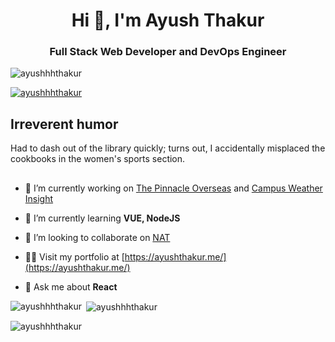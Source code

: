<h1 align="center">Hi 👋, I'm Ayush Thakur</h1>
<h3 align="center">Full Stack Web Developer and DevOps Engineer</h3>

<p align="left"> <img src="https://komarev.com/ghpvc/?username=ayushhhthakur&label=Profile%20views&color=0e75b6&style=flat" alt="ayushhhthakur" /> </p>
<!-- <p align="center"><img src="https://profile-counter.glitch.me/ayushhhthakur/count.svg" alt="visitor badge"/></p> -->

<p align="left"> <a href="https://github.com/ryo-ma/github-profile-trophy"><img src="https://github-profile-trophy.vercel.app/?username=ayushhhthakur" alt="ayushhhthakur" /></a> </p>

## Irreverent humor
Had to dash out of the library quickly; turns out, I accidentally misplaced the cookbooks in the women's sports section.

## 
- 🔭 I’m currently working on [The Pinnacle Overseas](https://github.com/ayushhhthakur/ThePinnacleJammu) and [Campus Weather Insight](https://github.com/ayushhhthakur/CampusWeatherInsight)

- 🌱 I’m currently learning **VUE, NodeJS**

- 👯 I’m looking to collaborate on [NAT](https://github.com/ayushhhthakur/NAT)

- 👨‍💻 Visit my portfolio at [https://ayushthakur.me/](https://ayushthakur.me/)

- 💬 Ask me about **React**


<p><img align="left" src="https://github-readme-stats.vercel.app/api/top-langs?username=ayushhhthakur&show_icons=true&locale=en&layout=compact" alt="ayushhhthakur" /></p>

<p>&nbsp;<img align="center" src="https://github-readme-stats.vercel.app/api?username=ayushhhthakur&show_icons=true&locale=en" alt="ayushhhthakur" /></p>

<p><img align="center" src="https://github-readme-streak-stats.herokuapp.com/?user=ayushhhthakur&" alt="ayushhhthakur" /></p>


